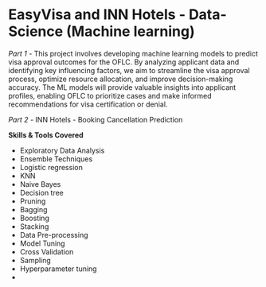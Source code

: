 # EasyVisa and INN Hotels - Data-Science (Machine learning)



*Part 1 -* This project involves developing machine learning models to predict visa approval outcomes for the OFLC. By analyzing applicant data and identifying key influencing factors, we aim to streamline the visa approval process, optimize resource allocation, and improve decision-making accuracy. The ML models will provide valuable insights into applicant profiles, enabling OFLC to prioritize cases and make informed recommendations for visa certification or denial.

*Part 2 -* INN Hotels - Booking Cancellation Prediction

**Skills & Tools Covered**

- Exploratory Data Analysis
- Ensemble Techniques
- Logistic regression
- KNN
- Naive Bayes
- Decision tree
- Pruning
- Bagging
- Boosting
- Stacking
- Data Pre-processing
- Model Tuning
- Cross Validation
- Sampling
- Hyperparameter tuning
- 

